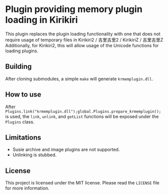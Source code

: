 # Plugin providing memory plugin loading in Kirikiri

This plugin replaces the plugin loading functionality with one that does not require usage of temporary files in Kirikiri2 / 吉里吉里2 / KirikiriZ / 吉里吉里Z  
Additionally, for Kirikiri2, this will allow usage of the Unicode functions for loading plugins.  

## Building

After cloning submodules, a simple `make` will generate `krmemplugin.dll`.

## How to use

After `Plugins.link("krmemplugin.dll");global.Plugins.prepare_krmemplugin();` is used, the `link`, `unlink`, and `getList` functions will be exposed under the `Plugins` class.

## Limitations

* Susie archive and image plugins are not supported.  
* Unlinking is stubbed.  

## License

This project is licensed under the MIT license. Please read the `LICENSE` file for more information.
